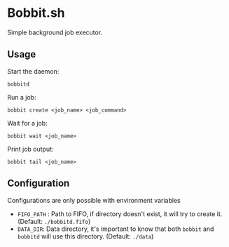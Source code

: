 # Bobbit.sh

Simple background job executor.

## Usage

Start the daemon:

```
bobbitd
```

Run a job:
```
bobbit create <job_name> <job_command>
```

Wait for a job:
```
bobbit wait <job_name>
```

Print job output:
```
bobbit tail <job_name>
```

## Configuration

Configurations are only possible with environment variables

- `FIFO_PATH` : Path to FIFO, if directory doesn't exist, it will try to create it. (Default: `./bobbitd.fifo`)
- `DATA_DIR`: Data directory, it's important to know that both `bobbit` and `bobbitd` will use this directory. (Default: `./data`)